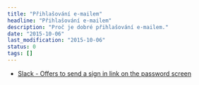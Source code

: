 ```yaml
---
title: "Přihlašování e-mailem"
headline: "Přihlašování e-mailem"
description: "Proč je dobré přihlašování e-mailem."
date: "2015-10-06"
last_modification: "2015-10-06"
status: 0
tags: []
---
```


- [Slack - Offers to send a sign in link on the password screen](http://littlebigdetails.com/post/130549039305/slack-offers-to-send-a-sign-in-link-on-the)
